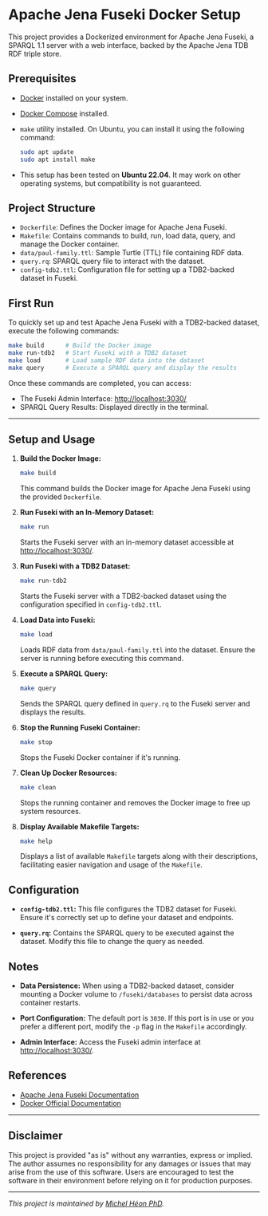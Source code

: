 # Apache Jena Fuseki Docker Setup

This project provides a Dockerized environment for Apache Jena Fuseki, a SPARQL 1.1 server with a web interface, backed by the Apache Jena TDB RDF triple store.

## Prerequisites

- [Docker](https://www.docker.com/get-started) installed on your system.
- [Docker Compose](https://docs.docker.com/compose/install/) installed.
- `make` utility installed. On Ubuntu, you can install it using the following command:

   ```bash
   sudo apt update
   sudo apt install make
   ```

- This setup has been tested on **Ubuntu 22.04**. It may work on other operating systems, but compatibility is not guaranteed.

## Project Structure

- `Dockerfile`: Defines the Docker image for Apache Jena Fuseki.
- `Makefile`: Contains commands to build, run, load data, query, and manage the Docker container.
- `data/paul-family.ttl`: Sample Turtle (TTL) file containing RDF data.
- `query.rq`: SPARQL query file to interact with the dataset.
- `config-tdb2.ttl`: Configuration file for setting up a TDB2-backed dataset in Fuseki.

## First Run

To quickly set up and test Apache Jena Fuseki with a TDB2-backed dataset, execute the following commands:

```bash
make build      # Build the Docker image
make run-tdb2   # Start Fuseki with a TDB2 dataset
make load       # Load sample RDF data into the dataset
make query      # Execute a SPARQL query and display the results
```

Once these commands are completed, you can access:

- The Fuseki Admin Interface: [http://localhost:3030/](http://localhost:3030/)
- SPARQL Query Results: Displayed directly in the terminal.

---

## Setup and Usage

1. **Build the Docker Image:**

   ```bash
   make build
   ```

   This command builds the Docker image for Apache Jena Fuseki using the provided `Dockerfile`.

2. **Run Fuseki with an In-Memory Dataset:**

   ```bash
   make run
   ```

   Starts the Fuseki server with an in-memory dataset accessible at [http://localhost:3030/](http://localhost:3030/).

3. **Run Fuseki with a TDB2 Dataset:**

   ```bash
   make run-tdb2
   ```

   Starts the Fuseki server with a TDB2-backed dataset using the configuration specified in `config-tdb2.ttl`.

4. **Load Data into Fuseki:**

   ```bash
   make load
   ```

   Loads RDF data from `data/paul-family.ttl` into the dataset. Ensure the server is running before executing this command.

5. **Execute a SPARQL Query:**

   ```bash
   make query
   ```

   Sends the SPARQL query defined in `query.rq` to the Fuseki server and displays the results.

6. **Stop the Running Fuseki Container:**

   ```bash
   make stop
   ```

   Stops the Fuseki Docker container if it's running.

7. **Clean Up Docker Resources:**

   ```bash
   make clean
   ```

   Stops the running container and removes the Docker image to free up system resources.

8. **Display Available Makefile Targets:**

   ```bash
   make help
   ```

   Displays a list of available `Makefile` targets along with their descriptions, facilitating easier navigation and usage of the `Makefile`.

## Configuration

- **`config-tdb2.ttl`:** This file configures the TDB2 dataset for Fuseki. Ensure it's correctly set up to define your dataset and endpoints.

- **`query.rq`:** Contains the SPARQL query to be executed against the dataset. Modify this file to change the query as needed.

## Notes

- **Data Persistence:** When using a TDB2-backed dataset, consider mounting a Docker volume to `/fuseki/databases` to persist data across container restarts.

- **Port Configuration:** The default port is `3030`. If this port is in use or you prefer a different port, modify the `-p` flag in the `Makefile` accordingly.

- **Admin Interface:** Access the Fuseki admin interface at [http://localhost:3030/](http://localhost:3030/).

## References

- [Apache Jena Fuseki Documentation](https://jena.apache.org/documentation/fuseki2/)
- [Docker Official Documentation](https://docs.docker.com/)

---

## Disclaimer

This project is provided "as is" without any warranties, express or implied. The author assumes no responsibility for any damages or issues that may arise from the use of this software. Users are encouraged to test the software in their environment before relying on it for production purposes.

---

*This project is maintained by [Michel Héon PhD](https://github.com/michel-heon).*
```
